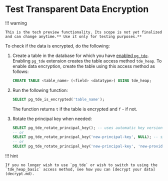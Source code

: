 # Test Transparent Data Encryption

!!! warning

    This is the tech preview functionality. Its scope is not yet finalized and can change anytime.** Use it only for testing purposes.**

To check if the data is encrypted, do the following:

1. Create a table in the database for which you have [enabled `pg_tde`](setup.md). Enabling `pg_tde`    extension creates the table access method `tde_heap`. To enable data encryption, create the table using this access method as follows:

    ```sql
    CREATE TABLE <table_name> (<field> <datatype>) USING tde_heap;
    ```

2. Run the following function:

    ```sql
    SELECT pg_tde_is_encrypted('table_name');
    ```

    The function returns `t` if the table is encrypted and `f` - if not.

3. Rotate the principal key when needed:

    ```sql
    SELECT pg_tde_rotate_principal_key(); -- uses automatic key versionin
    -- or
    SELECT pg_tde_rotate_principal_key('new-principal-key', NULL); -- specify new key name
    -- or
    SELECT pg_tde_rotate_principal_key('new-principal-key', 'new-provider'); -- changeprovider
    ```

!!! hint

    If you no longer wish to use `pg_tde` or wish to switch to using the `tde_heap_basic` access method, see how you can [decrypt your data](decrypt.md).